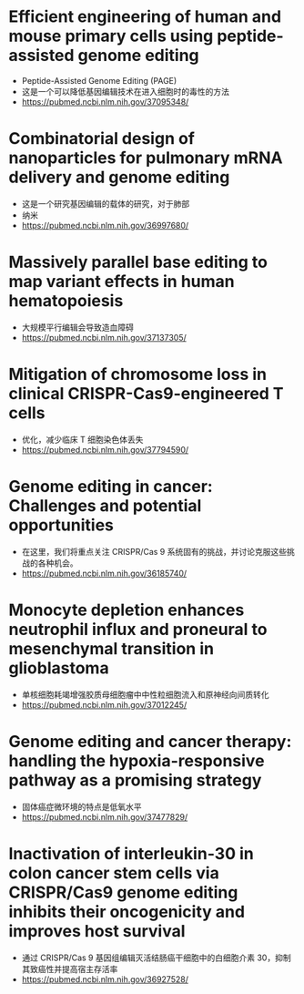 # Efficient engineering of human and mouse primary cells using peptide-assisted genome editing
- Peptide-Assisted Genome Editing (PAGE)
- 这是一个可以降低基因编辑技术在进入细胞时的毒性的方法
- https://pubmed.ncbi.nlm.nih.gov/37095348/

# Combinatorial design of nanoparticles for pulmonary mRNA delivery and genome editing
- 这是一个研究基因编辑的载体的研究，对于肺部
- 纳米
- https://pubmed.ncbi.nlm.nih.gov/36997680/

# Massively parallel base editing to map variant effects in human hematopoiesis
- 大规模平行编辑会导致造血障碍
- https://pubmed.ncbi.nlm.nih.gov/37137305/

# Mitigation of chromosome loss in clinical CRISPR-Cas9-engineered T cells
- 优化，减少临床 T 细胞染色体丢失
- https://pubmed.ncbi.nlm.nih.gov/37794590/

# Genome editing in cancer: Challenges and potential opportunities
- 在这里，我们将重点关注 CRISPR/Cas 9 系统固有的挑战，并讨论克服这些挑战的各种机会。
- https://pubmed.ncbi.nlm.nih.gov/36185740/

# Monocyte depletion enhances neutrophil influx and proneural to mesenchymal transition in glioblastoma
- 单核细胞耗竭增强胶质母细胞瘤中中性粒细胞流入和原神经向间质转化
- https://pubmed.ncbi.nlm.nih.gov/37012245/

# Genome editing and cancer therapy: handling the hypoxia-responsive pathway as a promising strategy
- 固体癌症微环境的特点是低氧水平
- https://pubmed.ncbi.nlm.nih.gov/37477829/

# Inactivation of interleukin-30 in colon cancer stem cells via CRISPR/Cas9 genome editing inhibits their oncogenicity and improves host survival
- 通过 CRISPR/Cas 9 基因组编辑灭活结肠癌干细胞中的白细胞介素 30，抑制其致癌性并提高宿主存活率
- https://pubmed.ncbi.nlm.nih.gov/36927528/

